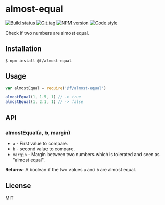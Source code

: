 
# almost-equal

[![Build status][travis-image]][travis-url]
[![Git tag][git-image]][git-url]
[![NPM version][npm-image]][npm-url]
[![Code style][standard-image]][standard-url]

Check if two numbers are almost equal.

## Installation

    $ npm install @f/almost-equal

## Usage

```js
var almostEqual = require('@f/almost-equal')

almostEqual(1, 1.5, 1) // -> true
almostEqual(1, 2.1, 1) // -> false
```

## API

### almostEqual(a, b, margin)

- `a` - First value to compare.
- `b` - second value to compare.
- `margin` - Margin between two numbers which is tolerated and seen as "almost equal".

**Returns:** A boolean if the two values `a` and `b` are almost equal.

## License

MIT

[travis-image]: https://img.shields.io/travis/micro-js/almost-equal.svg?style=flat-square
[travis-url]: https://travis-ci.org/micro-js/almost-equal
[git-image]: https://img.shields.io/github/tag/micro-js/almost-equal.svg
[git-url]: https://github.com/micro-js/almost-equal
[standard-image]: https://img.shields.io/badge/code%20style-standard-brightgreen.svg?style=flat
[standard-url]: https://github.com/feross/standard
[npm-image]: https://img.shields.io/npm/v/.svg?style=flat-square
[npm-url]: https://npmjs.org/package/
